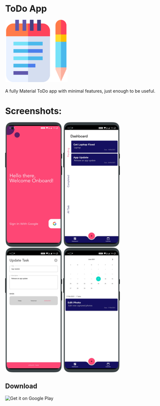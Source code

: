 # ToDo App

<img src="/screenshots/app_logo.png" height="200px"/> <br><br>
A fully Material ToDo app with minimal features, just enough to be useful.


# Screenshots:
<img src="/screenshots/Screenshot_20210617-164007_oneplus-oneplus8pro-portrait.png" height="400px"/>
<img src="/screenshots/Screenshot_20210617-164503_oneplus-oneplus8pro-portrait.png" height="400px"/>
<img src="/screenshots/Screenshot_20210617-164453_oneplus-oneplus8pro-portrait.png" height="400px"/>
<img src="/screenshots/Screenshot_20210617-164148_oneplus-oneplus8pro-portrait.png" height="400px"/>

## Download
<!-- <a href="https://play.google.com/store/apps/details?id=com.avjindersinghsekhon.minimaltodo&utm_source=global_co&utm_medium=prtnr&utm_content=Mar2515&utm_campaign=PartBadge&pcampaignid=MKT-AC-global-none-all-co-pr-py-PartBadges-Oct1515-1"> -->
<img alt="Get it on Google Play" src="https://play.google.com/intl/en_us/badges/images/apps/en-play-badge.png" height="50px"/></a>
